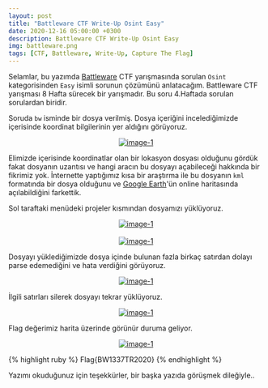 ```yaml
---
layout: post
title: "Battleware CTF Write-Up Osint Easy"
date: 2020-12-16 05:00:00 +0300
description: Battleware CTF Write-Up Osint Easy
img: battleware.png
tags: [CTF, Battleware, Write-Up, Capture The Flag]
---
```

Selamlar, bu yazımda [Battleware] CTF yarışmasında sorulan `Osint` kategorisinden `Easy` isimli sorunun çözümünü anlatacağım. Battleware CTF yarışması 8 Hafta sürecek bir yarışmadır. Bu soru 4.Haftada sorulan sorulardan biridir.

Soruda `bw` isminde bir dosya verilmiş. Dosya içeriğini incelediğimizde içerisinde koordinat bilgilerinin yer aldığını görüyoruz.

<center>
  <div>
      <a class="example-image-link" href="{{site.baseurl}}/assets/img/bw-10.png" data-lightbox="example-1"><img class="example-image" src="{{site.baseurl}}/assets/img/bw-10.png" alt="image-1" /></a>
	</div>
</center>

Elimizde içerisinde koordinatlar olan bir lokasyon dosyası olduğunu gördük fakat dosyanın uzantısı ve hangi aracın bu dosyayı açabileceği hakkında bir fikrimiz yok. İnternette yaptığımız kısa bir araştırma ile bu dosyanın `kml` formatında bir dosya olduğunu ve [Google Earth]'ün online haritasında açılabildiğini farkettik. 

Sol taraftaki menüdeki projeler kısmından dosyamızı yüklüyoruz.

<center>
  <div>
      <a class="example-image-link" href="{{site.baseurl}}/assets/img/bw-11.png" data-lightbox="example-1"><img class="example-image" src="{{site.baseurl}}/assets/img/bw-11.png" alt="image-1" /></a>
	</div>
</center>
<br>
<center>
  <div>
      <a class="example-image-link" href="{{site.baseurl}}/assets/img/bw-12.png" data-lightbox="example-1"><img class="example-image" src="{{site.baseurl}}/assets/img/bw-12.png" alt="image-1" /></a>
	</div>
</center>

Dosyayı yüklediğimizde dosya içinde bulunan fazla birkaç satırdan dolayı parse edemediğini ve hata verdiğini görüyoruz.

<center>
  <div>
      <a class="example-image-link" href="{{site.baseurl}}/assets/img/bw-13.png" data-lightbox="example-1"><img class="example-image" src="{{site.baseurl}}/assets/img/bw-13.png" alt="image-1" /></a>
	</div>
</center>

İlgili satırları silerek dosyayı tekrar yüklüyoruz.

<center>
  <div>
      <a class="example-image-link" href="{{site.baseurl}}/assets/img/bw-14.png" data-lightbox="example-1"><img class="example-image" src="{{site.baseurl}}/assets/img/bw-14.png" alt="image-1" /></a>
	</div>
</center>

Flag değerimiz harita üzerinde görünür duruma geliyor.

<center>
  <div>
      <a class="example-image-link" href="{{site.baseurl}}/assets/img/bw-15.png" data-lightbox="example-1"><img class="example-image" src="{{site.baseurl}}/assets/img/bw-15.png" alt="image-1" /></a>
	</div>
</center>

{% highlight ruby %}
Flag{BW1337TR2020}
{% endhighlight %}

Yazımı okuduğunuz için teşekkürler, bir başka yazıda görüşmek dileğiyle..

[Battleware]: https://battleware.zone/
[Google Earth]: https://earth.google.com/web/

